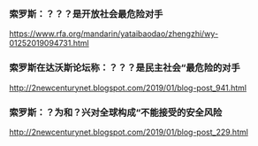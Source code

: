 ### 索罗斯：？？？是开放社会最危险对手
https://www.rfa.org/mandarin/yataibaodao/zhengzhi/wy-01252019094731.html
### 索罗斯在达沃斯论坛称：？？？是民主社会“最危险的对手
http://2newcenturynet.blogspot.com/2019/01/blog-post_941.html
### 索罗斯：？为和？兴对全球构成“不能接受的安全风险
http://2newcenturynet.blogspot.com/2019/01/blog-post_229.html